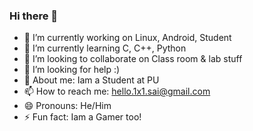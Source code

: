 ### Hi there 👋

- 🔭 I’m currently working on Linux, Android, Student
- 🌱 I’m currently learning C, C++, Python
- 👯 I’m looking to collaborate on Class room & lab stuff
- 🤔 I’m looking for help :)
- 💬 About me: Iam a Student at PU
- 📫 How to reach me: hello.1x1.sai@gmail.com
- 😄 Pronouns: He/Him
- ⚡ Fun fact: Iam a Gamer too!

